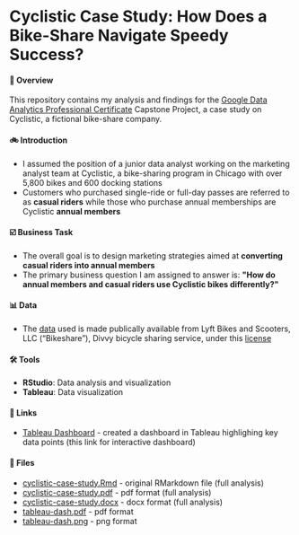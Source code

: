 # Cyclistic Case Study: How Does a Bike-Share Navigate Speedy Success?

#### 📜 Overview
This repository contains my analysis and findings for the [Google Data Analytics Professional Certificate](https://www.coursera.org/professional-certificates/google-data-analytics) Capstone Project, a case study on Cyclistic, a fictional bike-share company.

#### 🚲 Introduction
- I assumed the position of a junior data analyst working on the marketing analyst team at Cyclistic, a bike-sharing program in Chicago with over 5,800 bikes and 600 docking stations
- Customers who purchased single-ride or full-day passes are referred to as **casual riders** while those who purchase annual memberships are Cyclistic **annual members**

#### ☑️ Business Task
- The overall goal is to design marketing strategies aimed at **converting casual riders into annual members**
- The primary business question I am assigned to answer is: **"How do annual members and casual riders use Cyclistic bikes differently?"**

#### 📊 Data
- The [data](https://divvy-tripdata.s3.amazonaws.com/index.html) used is made publically available from Lyft Bikes and Scooters, LLC (“Bikeshare”), Divvy bicycle sharing service, under this [license](https://divvybikes.com/data-license-agreement)

#### 🛠️ Tools
- **RStudio**: Data analysis and visualization
- **Tableau**: Data visualization

#### 🔗 Links
- [Tableau Dashboard](https://public.tableau.com/app/profile/danny.nguyen1367/viz/GoogleDataAnalyticsCaseStudy_17241631643040/Dashboard1) - created a dashboard in Tableau highlighing key data points (this link for interactive dashboard)

#### 📂 Files
- [cyclistic-case-study.Rmd](https://github.com/danny-nguye1/google-data-analytics-case-study/blob/main/cyclistic-case-study.Rmd) - original RMarkdown file (full analysis)
- [cyclistic-case-study.pdf](https://github.com/danny-nguye1/google-data-analytics-case-study/blob/250e6145ca622ed54d0edba7cb79e64990a205f3/cyclistic-case-study.pdf) - pdf format (full analysis)
- [cyclistic-case-study.docx](https://github.com/danny-nguye1/google-data-analytics-case-study/blob/afb3c28500e945277ec52ede142f7b1d7ad40d1b/cyclistic-case-study.docx) - docx format (full analysis)
- [tableau-dash.pdf](https://github.com/danny-nguye1/google-data-analytics-case-study/blob/f00f4775fae4b0250ae8c84d03ebdad1c9449fcf/tableau-dash.pdf) - pdf format
- [tableau-dash.png](https://github.com/danny-nguye1/google-data-analytics-case-study/blob/0589d370582aeae900960bcf8d5348b6f9770de9/tableau-dash.png) - png format

